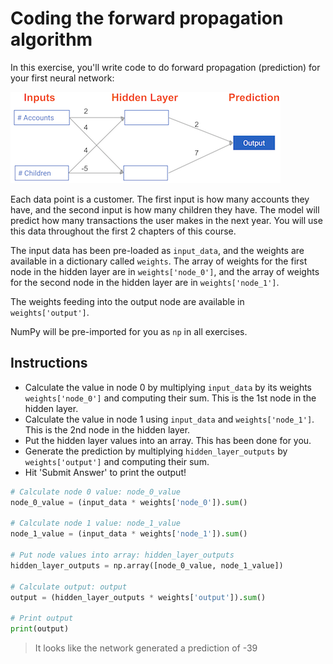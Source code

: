 # Coding the forward propagation algorithm #

In this exercise, you'll write code to do forward propagation (prediction) for your first neural network:

![](2019-03-27-06-36-13.png)

Each data point is a customer. The first input is how many accounts they have, and the second input is how many children they have. The model will predict how many transactions the user makes in the next year. You will use this data throughout the first 2 chapters of this course.

The input data has been pre-loaded as `input_data`, and the weights are available in a dictionary called `weights`. The array of weights for the first node in the hidden layer are in `weights['node_0']`, and the array of weights for the second node in the hidden layer are in `weights['node_1']`.

The weights feeding into the output node are available in `weights['output']`.

NumPy will be pre-imported for you as `np` in all exercises.

## Instructions ##

* Calculate the value in node 0 by multiplying `input_data` by its weights `weights['node_0']` and computing their sum. This is the 1st node in the hidden layer.
* Calculate the value in node 1 using `input_data` and `weights['node_1']`. This is the 2nd node in the hidden layer.
* Put the hidden layer values into an array. This has been done for you.
* Generate the prediction by multiplying `hidden_layer_outputs` by `weights['output']` and computing their sum.
* Hit 'Submit Answer' to print the output!

```python
# Calculate node 0 value: node_0_value
node_0_value = (input_data * weights['node_0']).sum()

# Calculate node 1 value: node_1_value
node_1_value = (input_data * weights['node_1']).sum()

# Put node values into array: hidden_layer_outputs
hidden_layer_outputs = np.array([node_0_value, node_1_value])

# Calculate output: output
output = (hidden_layer_outputs * weights['output']).sum()

# Print output
print(output)
```

> It looks like the network generated a prediction of -39